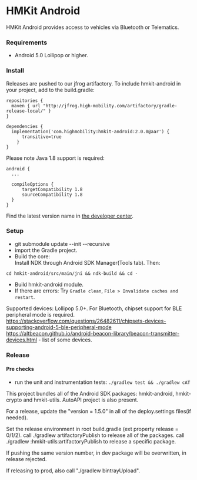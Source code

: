 # HMKit Android

HMKit Android provides access to vehicles via Bluetooth or Telematics.

### Requirements

* Android 5.0 Lollipop or higher.

### Install

Releases are pushed to our jfrog artifactory. To include hmkit-android in your project, add to the 
build.gradle:

```
repositories {
  maven { url "http://jfrog.high-mobility.com/artifactory/gradle-release-local/" }
}

dependencies {
  implementation('com.highmobility:hmkit-android:2.0.0@aar') {
      transitive=true
    }
}
```

Please note Java 1.8 support is required:

```
android {
  ...

  compileOptions {
      targetCompatibility 1.8
      sourceCompatibility 1.8
  }
}
```

Find the latest version name in [the developer center](https://develop.high-mobility.net/downloads/).


### Setup

* git submodule update --init --recursive
* import the Gradle project.
* Build the core:  
Install NDK through Android SDK Manager(Tools tab). Then:
```
cd hmkit-android/src/main/jni && ndk-build && cd -
```
* Build hmkit-android module.
* If there are errors: Try `Gradle clean`, `File > Invalidate caches and restart`.

Supported devices: Lollipop 5.0+. For Bluetooth, chipset support for BLE peripheral mode is required. https://stackoverflow.com/questions/26482611/chipsets-devices-supporting-android-5-ble-peripheral-mode https://altbeacon.github.io/android-beacon-library/beacon-transmitter-devices.html - list of some devices.

### Release

#### Pre checks

* run the unit and instrumentation tests:
```./gradlew test && ./gradlew cAT```

This project bundles all of the Android SDK packages: hmkit-android, hmkit-crypto and hmkit-utils.
AutoAPI project is also present.

For a release, update the "version = 1.5.0" in all of the deploy.settings files(if needed).

Set the release environment in root build.gradle (ext property release = 0/1/2).
call ./gradlew artifactoryPublish to release all of the packages.
call ./gradlew :hmkit-utils:artifactoryPublish to release a specific package.

If pushing the same version number, in dev package will be overwritten, in release rejected.

If releasing to prod, also call "./gradlew bintrayUpload".